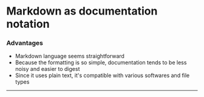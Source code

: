 # Markdown as documentation notation

### Advantages
* Markdown language seems straightforward
* Because the formatting is so simple, documentation tends to be less noisy and easier to digest
* Since it uses plain text, it's compatible with various softwares and file types
---
